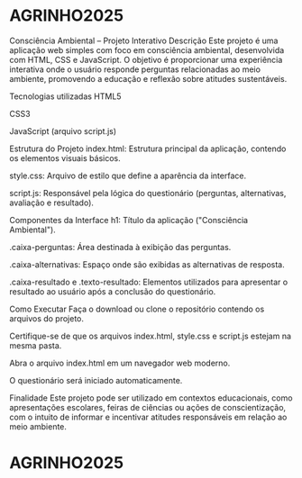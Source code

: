 # AGRINHO2025
Consciência Ambiental – Projeto Interativo
Descrição
Este projeto é uma aplicação web simples com foco em consciência ambiental, desenvolvida com HTML, CSS e JavaScript. O objetivo é proporcionar uma experiência interativa onde o usuário responde perguntas relacionadas ao meio ambiente, promovendo a educação e reflexão sobre atitudes sustentáveis.

Tecnologias utilizadas
HTML5

CSS3

JavaScript (arquivo script.js)

Estrutura do Projeto
index.html: Estrutura principal da aplicação, contendo os elementos visuais básicos.

style.css: Arquivo de estilo que define a aparência da interface.

script.js: Responsável pela lógica do questionário (perguntas, alternativas, avaliação e resultado).

Componentes da Interface
h1: Título da aplicação ("Consciência Ambiental").

.caixa-perguntas: Área destinada à exibição das perguntas.

.caixa-alternativas: Espaço onde são exibidas as alternativas de resposta.

.caixa-resultado e .texto-resultado: Elementos utilizados para apresentar o resultado ao usuário após a conclusão do questionário.

Como Executar
Faça o download ou clone o repositório contendo os arquivos do projeto.

Certifique-se de que os arquivos index.html, style.css e script.js estejam na mesma pasta.

Abra o arquivo index.html em um navegador web moderno.

O questionário será iniciado automaticamente.

Finalidade
Este projeto pode ser utilizado em contextos educacionais, como apresentações escolares, feiras de ciências ou ações de conscientização, com o intuito de informar e incentivar atitudes responsáveis em relação ao meio ambiente.
# AGRINHO2025
